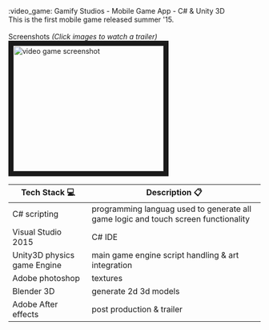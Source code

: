 <html>
  <head>
  </head>
  <body>
    :video_game: Gamify Studios - Mobile Game App - C# & Unity 3D <br>
    This is the first mobile game released summer '15. <br><br>
    Screenshots <i>(Click images to watch a trailer)</i> <br>
    <a href="http://www.youtube.com/watch?feature=player_embedded&v=o2_uT8qcJys" 
    target="_blank"><img src="https://cdn.apkmonk.com/images/com.GamifyStudios.SuperHeroJump.png" 
    alt="video game screenshot" width="300" height="250" border="10" /></a>
    
  </body>
</html>

Tech Stack :computer: | Description :clipboard:
    --- | ---
    C# scripting | programming languag used to generate all game logic and touch screen functionality
    Visual Studio 2015 | C# IDE
    Unity3D physics game Engine | main game engine script handling & art integration
    Adobe photoshop | textures
    Blender 3D | generate 2d 3d models
    Adobe After effects | post production & trailer
